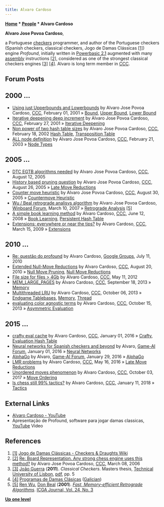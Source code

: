 ```yaml
---
title: Alvaro Cardoso
---
```

**[Home](Home "Home") * [People](People "People") * Alvaro Cardoso**

**Alvaro Jose Povoa Cardoso**,

a Portuguese [checkers](Checkers "Checkers") programmer, and author of the Portuguese checkers (Spanish checkers, classical checkers, Jogo de Damas Clássicas
<a id="cite-note-1" href="#cite-ref-1">[1]</a>) engine *Profound*, initially written in [Powerbasic 2.1](Basic "Basic") augmented with many [assembly](Assembly "Assembly") instructions <a id="cite-note-2" href="#cite-ref-2">[2]</a>, considered as one of the strongest classical checkers engines <a id="cite-note-3" href="#cite-ref-3">[3]</a> <a id="cite-note-4" href="#cite-ref-4">[4]</a>. Alvaro is long term member in [CCC](CCC "CCC").

## Forum Posts

## 2000 ...

- [Using just Upperbounds and Lowerbounds](https://www.stmintz.com/ccc/index.php?id=152959) by Alvaro Jose Povoa Cardoso, [CCC](CCC "CCC"), February 01, 2001 » [Bound](Bound "Bound"), [Upper Bound](Upper_Bound "Upper Bound"), [Lower Bound](Lower_Bound "Lower Bound")
- [Iterative deepening deep increment](https://www.stmintz.com/ccc/index.php?id=156310) by Alvaro Jose Povoa Cardoso, [CCC](CCC "CCC"), February 27, 2001 » [Iterative Deepening](Iterative_Deepening "Iterative Deepening")
- [Non power of two hash table sizes](https://www.stmintz.com/ccc/index.php?id=214125) by Alvaro Jose Povoa Cardoso, [CCC](CCC "CCC"), February 18, 2002 [Hash Table](Hash_Table "Hash Table"), [Transposition Table](Transposition_Table "Transposition Table")
- [ALL node definition](https://www.stmintz.com/ccc/index.php?id=285939) by Alvaro Jose Povoa Cardoso, [CCC](CCC "CCC"), February 21, 2003 » [Node Types](Node_Types "Node Types")

## 2005 ...

- [DTC EGTB algorithms needed](https://www.stmintz.com/ccc/index.php?id=441449) by Alvaro Jose Povoa Cardoso, [CCC](CCC "CCC"), August 12, 2005
- [History based pruning question](https://www.stmintz.com/ccc/index.php?id=445457) by Alvaro Jose Povoa Cardoso, [CCC](CCC "CCC"), August 26, 2005 » [Late Move Reductions](Late_Move_Reductions "Late Move Reductions")
- [Counter move heuristic](https://www.stmintz.com/ccc/index.php?id=446349) by Alvaro Jose Povoa Cardoso, [CCC](CCC "CCC"), August 30, 2005 » [Countermove Heuristic](Countermove_Heuristic "Countermove Heuristic")
- [Wu / Beal retrograde analisys algorithm](http://www.open-aurec.com/wbforum/viewtopic.php?f=4&t=6302&p=29956) by Alvaro Jose Povoa Cardoso, [Winboard Forum](Computer_Chess_Forums "Computer Chess Forums"), March 10, 2007 » [Retrograde Analysis](Retrograde_Analysis "Retrograde Analysis") <a id="cite-note-5" href="#cite-ref-5">[5]</a>
- [A simple book learning method](http://www.talkchess.com/forum/viewtopic.php?t=21754) by Alvaro Cardoso, [CCC](CCC "CCC"), June 12, 2008 » [Book Learning](Book_Learning "Book Learning"), [Persistent Hash Table](Persistent_Hash_Table "Persistent Hash Table")
- [Extensions: everywhere or near the tips?](http://www.talkchess.com/forum/viewtopic.php?t=27017) by Alvaro Cardoso, [CCC](CCC "CCC"), March 15, 2009 » [Extensions](Extensions "Extensions")

## 2010 ...

- [Re: questão do profound](https://groups.google.com/d/msg/deep-profound/1orssru9D30/WPKRPC2r_-oJ) by Alvaro Cardoso, [Google Groups](https://en.wikipedia.org/wiki/Google_Groups), July 11, 2010
- [Extended Null-Move Reductions](http://www.talkchess.com/forum/viewtopic.php?p=367283) by Alvaro Cardoso, [CCC](CCC "CCC"), August 20, 2010 » [Null Move Pruning](Null_Move_Pruning "Null Move Pruning"), [Null Move Reductions](Null_Move_Reductions "Null Move Reductions")
- [File size for files > 4Gb](http://www.talkchess.com/forum/viewtopic.php?t=43658) by Alvaro Cardoso, [CCC](CCC "CCC"), May 11, 2012
- [MEM_LARGE_PAGES](http://www.talkchess.com/forum/viewtopic.php?t=49388) by Alvaro Cardoso, [CCC](CCC "CCC"), September 18, 2013 » [Memory](Memory "Memory")
- [Multithreaded LRU](http://www.talkchess.com/forum/viewtopic.php?t=49592) by Alvaro Cardoso, [CCC](CCC "CCC"), October 06, 2013 » [Endgame Tablebases](Endgame_Tablebases "Endgame Tablebases"), [Memory](Memory "Memory"), [Thread](Thread "Thread")
- [evaluating color agnostic terms](http://www.talkchess.com/forum/viewtopic.php?t=49719) by Alvaro Cardoso, [CCC](CCC "CCC"), October 15, 2013 » [Asymmetric Evaluation](Asymmetric_Evaluation "Asymmetric Evaluation")

## 2015 ...

- [crafty eval cache](http://www.talkchess.com/forum/viewtopic.php?t=58758) by Alvaro Cardoso, [CCC](CCC "CCC"), January 01, 2016 » [Crafty](Crafty "Crafty"), [Evaluation Hash Table](Evaluation_Hash_Table "Evaluation Hash Table")
- [Neural networks for Spanish checkers and beyond](https://www.game-ai-forum.org/viewtopic.php?f=2&t=75) by Alvaro, [Game-AI Forum](Computer_Chess_Forums "Computer Chess Forums"), January 01, 2016 » [Neural Networks](Neural_Networks "Neural Networks")
- [AlphaGo](https://www.game-ai-forum.org/viewtopic.php?f=2&t=87) by Alvaro, [Game-AI Forum](Computer_Chess_Forums "Computer Chess Forums"), January 29, 2016 » [AlphaGo](index.php?title=AlphaGo&action=edit&redlink=1 "AlphaGo (page does not exist)")
- [LMR problems](http://www.talkchess.com/forum/viewtopic.php?t=60194) by Alvaro Cardoso, [CCC](CCC "CCC"), May 16, 2016 » [Late Move Reductions](Late_Move_Reductions "Late Move Reductions")
- [Unordered moves phenomenon](http://www.talkchess.com/forum/viewtopic.php?t=65365) by Alvaro Cardoso, [CCC](CCC "CCC"), October 03, 2017 » [Move Ordering](Move_Ordering "Move Ordering")
- [Is chess still 99% tactics?](http://www.talkchess.com/forum/viewtopic.php?t=66302) by Alvaro Cardoso, [CCC](CCC "CCC"), January 11, 2018 » [Tactics](Tactics "Tactics")

## External Links

- [Alvaro Cardoso - YouTube](https://www.youtube.com/user/ajpc66)
- Apresentação de Profound, software para jogar damas classicas, [YouTube](https://en.wikipedia.org/wiki/YouTube) Video

## References

1. <a id="cite-ref-1" href="#cite-note-1">[1]</a> [Jogo de Damas Clássicas - Checkers & Draughts Wiki](https://checkers.fandom.com/wiki/Jogo_de_Damas_Cl%C3%A1ssicas)
1. <a id="cite-ref-2" href="#cite-note-2">[2]</a> [Re: Board Representation. Any strong chess engine uses this method?](https://www.stmintz.com/ccc/index.php?id=492099) by Alvaro Jose Povoa Cardoso, [CCC](CCC "CCC"), March 08, 2006
1. <a id="cite-ref-3" href="#cite-note-3">[3]</a> [João Guerra](index.php?title=Jo%C3%A3o_Guerra&action=edit&redlink=1 "João Guerra (page does not exist)") (**2011**). *Classical Checkers*. Masters thesis, [Technical University of Lisbon](https://en.wikipedia.org/wiki/Technical_University_of_Lisbon), [pdf](https://dspace.ist.utl.pt/bitstream/2295/1051359/1/dissertacao.pdf), pp. 5
1. <a id="cite-ref-4" href="#cite-note-4">[4]</a> [Programas de Damas Clásicas](http://damasclasicas.blogspot.com/) ([Galician](https://en.wikipedia.org/wiki/Galician_language))
1. <a id="cite-ref-5" href="#cite-note-5">[5]</a> [Ren Wu](Ren_Wu "Ren Wu"), [Don Beal](Don_Beal "Don Beal") (**2001**). *[Fast, Memory-efficient Retrograde Algorithms](http://ilk.uvt.nl/icga/journal/contents/content24-3.htm#FAST)*. [ICGA Journal, Vol. 24, No. 3](ICGA_Journal#24_3 "ICGA Journal")

**[Up one level](People "People")**

